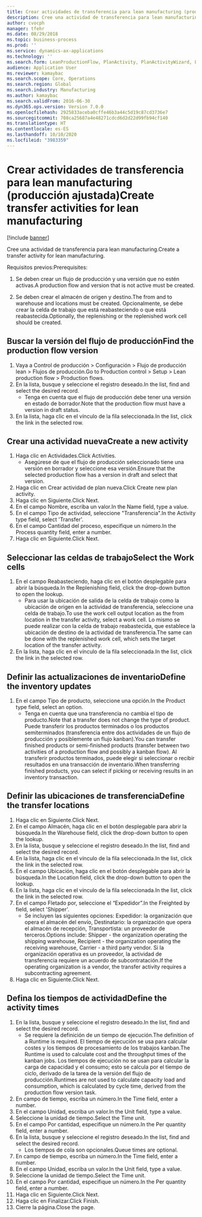 ```yaml
---
title: Crear actividades de transferencia para lean manufacturing (producción ajustada)
description: Cree una actividad de transferencia para lean manufacturing.
author: cvocph
manager: tfehr
ms.date: 08/29/2018
ms.topic: business-process
ms.prod: ''
ms.service: dynamics-ax-applications
ms.technology: ''
ms.search.form: LeanProductionFlow, PlanActivity, PlanActivityWizard, LeanWorkCellLookup, InventLocationIdLookup
audience: Application User
ms.reviewer: kamaybac
ms.search.scope: Core, Operations
ms.search.region: Global
ms.search.industry: Manufacturing
ms.author: kamaybac
ms.search.validFrom: 2016-06-30
ms.dyn365.ops.version: Version 7.0.0
ms.openlocfilehash: 2925833aceba0cffe46b3a44c5d19c87cd3736e7
ms.sourcegitcommit: 708ca25687a4e48271cdcd6d2d22d99fb94cf140
ms.translationtype: HT
ms.contentlocale: es-ES
ms.lasthandoff: 10/10/2020
ms.locfileid: "3983359"
---
```

# <a name="create-transfer-activities-for-lean-manufacturing"></a><span data-ttu-id="0a542-103">Crear actividades de transferencia para lean manufacturing (producción ajustada)</span><span class="sxs-lookup"><span data-stu-id="0a542-103">Create transfer activities for lean manufacturing</span></span>

[!include [banner](../../includes/banner.md)]

<span data-ttu-id="0a542-104">Cree una actividad de transferencia para lean manufacturing.</span><span class="sxs-lookup"><span data-stu-id="0a542-104">Create a transfer activity for lean manufacturing.</span></span> 

<span data-ttu-id="0a542-105">Requisitos previos:</span><span class="sxs-lookup"><span data-stu-id="0a542-105">Prerequisites:</span></span> 

1. <span data-ttu-id="0a542-106">Se deben crear un flujo de producción y una versión que no estén activas.</span><span class="sxs-lookup"><span data-stu-id="0a542-106">A production flow and version that is not active must be created.</span></span>

2. <span data-ttu-id="0a542-107">Se deben crear el almacén de origen y destino.</span><span class="sxs-lookup"><span data-stu-id="0a542-107">The from and to warehouse and locations must be created.</span></span> <span data-ttu-id="0a542-108">Opcionalmente, se debe crear la celda de trabajo que está reabasteciendo o que está reabastecida.</span><span class="sxs-lookup"><span data-stu-id="0a542-108">Optionally, the replenishing or the replenished work cell should be created.</span></span>


## <a name="find-the-production-flow-version"></a><span data-ttu-id="0a542-109">Buscar la versión del flujo de producción</span><span class="sxs-lookup"><span data-stu-id="0a542-109">Find the production flow version</span></span>
1. <span data-ttu-id="0a542-110">Vaya a Control de producción > Configuración > Flujo de producción lean > Flujos de producción.</span><span class="sxs-lookup"><span data-stu-id="0a542-110">Go to Production control > Setup > Lean production flow > Production flows.</span></span>
2. <span data-ttu-id="0a542-111">En la lista, busque y seleccione el registro deseado.</span><span class="sxs-lookup"><span data-stu-id="0a542-111">In the list, find and select the desired record.</span></span>
    * <span data-ttu-id="0a542-112">Tenga en cuenta que el flujo de producción debe tener una versión en estado de borrador.</span><span class="sxs-lookup"><span data-stu-id="0a542-112">Note that the production flow must have a version in draft status.</span></span>  
3. <span data-ttu-id="0a542-113">En la lista, haga clic en el vínculo de la fila seleccionada.</span><span class="sxs-lookup"><span data-stu-id="0a542-113">In the list, click the link in the selected row.</span></span>

## <a name="create-a-new-activity"></a><span data-ttu-id="0a542-114">Crear una actividad nueva</span><span class="sxs-lookup"><span data-stu-id="0a542-114">Create a new activity</span></span>
1. <span data-ttu-id="0a542-115">Haga clic en Actividades.</span><span class="sxs-lookup"><span data-stu-id="0a542-115">Click Activities.</span></span>
    * <span data-ttu-id="0a542-116">Asegúrese de que el flujo de producción seleccionado tiene una versión en borrador y seleccione esa versión.</span><span class="sxs-lookup"><span data-stu-id="0a542-116">Ensure that the selected production flow has a version in draft and select that version.</span></span>  
2. <span data-ttu-id="0a542-117">Haga clic en Crear actividad de plan nueva.</span><span class="sxs-lookup"><span data-stu-id="0a542-117">Click Create new plan activity.</span></span>
3. <span data-ttu-id="0a542-118">Haga clic en Siguiente.</span><span class="sxs-lookup"><span data-stu-id="0a542-118">Click Next.</span></span>
4. <span data-ttu-id="0a542-119">En el campo Nombre, escriba un valor.</span><span class="sxs-lookup"><span data-stu-id="0a542-119">In the Name field, type a value.</span></span>
5. <span data-ttu-id="0a542-120">En el campo Tipo de actividad, seleccione "Transferencia".</span><span class="sxs-lookup"><span data-stu-id="0a542-120">In the Activity type field, select 'Transfer'.</span></span>
6. <span data-ttu-id="0a542-121">En el campo Cantidad del proceso, especifique un número.</span><span class="sxs-lookup"><span data-stu-id="0a542-121">In the Process quantity field, enter a number.</span></span>
7. <span data-ttu-id="0a542-122">Haga clic en Siguiente.</span><span class="sxs-lookup"><span data-stu-id="0a542-122">Click Next.</span></span>

## <a name="select-the-work-cells"></a><span data-ttu-id="0a542-123">Seleccionar las celdas de trabajo</span><span class="sxs-lookup"><span data-stu-id="0a542-123">Select the Work cells</span></span>
1. <span data-ttu-id="0a542-124">En el campo Reabasteciendo, haga clic en el botón desplegable para abrir la búsqueda.</span><span class="sxs-lookup"><span data-stu-id="0a542-124">In the Replenishing field, click the drop-down button to open the lookup.</span></span>
    * <span data-ttu-id="0a542-125">Para usar la ubicación de salida de la celda de trabajo como la ubicación de origen en la actividad de transferencia, seleccione una celda de trabajo.</span><span class="sxs-lookup"><span data-stu-id="0a542-125">To use the work cell output location as the from location in the transfer activity, select a work cell.</span></span> <span data-ttu-id="0a542-126">Lo mismo se puede realizar con la celda de trabajo reabastecida, que establece la ubicación de destino de la actividad de transferencia.</span><span class="sxs-lookup"><span data-stu-id="0a542-126">The same can be done with the replenished work cell, which sets the target location of the transfer activity.</span></span>  
2. <span data-ttu-id="0a542-127">En la lista, haga clic en el vínculo de la fila seleccionada.</span><span class="sxs-lookup"><span data-stu-id="0a542-127">In the list, click the link in the selected row.</span></span>

## <a name="define-the-inventory-updates"></a><span data-ttu-id="0a542-128">Definir las actualizaciones de inventario</span><span class="sxs-lookup"><span data-stu-id="0a542-128">Define the inventory updates</span></span>
1. <span data-ttu-id="0a542-129">En el campo Tipo de producto, seleccione una opción.</span><span class="sxs-lookup"><span data-stu-id="0a542-129">In the Product type field, select an option.</span></span>
    * <span data-ttu-id="0a542-130">Tenga en cuenta que una transferencia no cambia el tipo de producto.</span><span class="sxs-lookup"><span data-stu-id="0a542-130">Note that a transfer does not change the type of product.</span></span> <span data-ttu-id="0a542-131">Puede transferir los productos terminados o los productos semiterminados (transferencia entre dos actividades de un flujo de producción y posiblemente un flujo kanban).</span><span class="sxs-lookup"><span data-stu-id="0a542-131">You can transfer finished products or semi-finished products (transfer between two activities of a production flow and possibly a kanban flow).</span></span>     <span data-ttu-id="0a542-132">Al transferir productos terminados, puede elegir si seleccionar o recibir resultados en una transacción de inventario.</span><span class="sxs-lookup"><span data-stu-id="0a542-132">When transferring finished products, you can select if picking or receiving results in an inventory transaction.</span></span>  

## <a name="define-the-transfer-locations"></a><span data-ttu-id="0a542-133">Definir las ubicaciones de transferencia</span><span class="sxs-lookup"><span data-stu-id="0a542-133">Define the transfer locations</span></span>
1. <span data-ttu-id="0a542-134">Haga clic en Siguiente.</span><span class="sxs-lookup"><span data-stu-id="0a542-134">Click Next.</span></span>
2. <span data-ttu-id="0a542-135">En el campo Almacén, haga clic en el botón desplegable para abrir la búsqueda.</span><span class="sxs-lookup"><span data-stu-id="0a542-135">In the Warehouse field, click the drop-down button to open the lookup.</span></span>
3. <span data-ttu-id="0a542-136">En la lista, busque y seleccione el registro deseado.</span><span class="sxs-lookup"><span data-stu-id="0a542-136">In the list, find and select the desired record.</span></span>
4. <span data-ttu-id="0a542-137">En la lista, haga clic en el vínculo de la fila seleccionada.</span><span class="sxs-lookup"><span data-stu-id="0a542-137">In the list, click the link in the selected row.</span></span>
5. <span data-ttu-id="0a542-138">En el campo Ubicación, haga clic en el botón desplegable para abrir la búsqueda.</span><span class="sxs-lookup"><span data-stu-id="0a542-138">In the Location field, click the drop-down button to open the lookup.</span></span>
6. <span data-ttu-id="0a542-139">En la lista, haga clic en el vínculo de la fila seleccionada.</span><span class="sxs-lookup"><span data-stu-id="0a542-139">In the list, click the link in the selected row.</span></span>
7. <span data-ttu-id="0a542-140">En el campo Fletado por, seleccione el “Expedidor”.</span><span class="sxs-lookup"><span data-stu-id="0a542-140">In the Freighted by field, select 'Shipper'.</span></span>
    * <span data-ttu-id="0a542-141">Se incluyen las siguientes opciones: Expedidor: la organización que opera el almacén del envío, Destinatario: la organización que opera el almacén de recepción, Transportista: un proveedor de terceros.</span><span class="sxs-lookup"><span data-stu-id="0a542-141">Options include: Shipper - the organization operating the shipping warehouse, Recipient -  the organization operating the receiving warehouse, Carrier - a third party vendor.</span></span> <span data-ttu-id="0a542-142">Si la organización operativa es un proveedor, la actividad de transferencia requiere un acuerdo de subcontratación.</span><span class="sxs-lookup"><span data-stu-id="0a542-142">If the operating organization is a vendor, the transfer activity requires a subcontracting agreement.</span></span>  
8. <span data-ttu-id="0a542-143">Haga clic en Siguiente.</span><span class="sxs-lookup"><span data-stu-id="0a542-143">Click Next.</span></span>

## <a name="define-the-activity-times"></a><span data-ttu-id="0a542-144">Defina los tiempos de actividad</span><span class="sxs-lookup"><span data-stu-id="0a542-144">Define the activity times</span></span>
1. <span data-ttu-id="0a542-145">En la lista, busque y seleccione el registro deseado.</span><span class="sxs-lookup"><span data-stu-id="0a542-145">In the list, find and select the desired record.</span></span>
    * <span data-ttu-id="0a542-146">Se requiere la definición de un tiempo de ejecución.</span><span class="sxs-lookup"><span data-stu-id="0a542-146">The definition of a Runtime is required.</span></span> <span data-ttu-id="0a542-147">El tiempo de ejecución se usa para calcular costes y los tiempos de procesamiento de los trabajos kanban.</span><span class="sxs-lookup"><span data-stu-id="0a542-147">The Runtime is used to calculate cost and the throughput times of the kanban jobs.</span></span> <span data-ttu-id="0a542-148">Los tiempos de ejecución no se usan para calcular la carga de capacidad y el consumo; esto se calcula por el tiempo de ciclo, derivado de la tarea de la versión del flujo de producción.</span><span class="sxs-lookup"><span data-stu-id="0a542-148">Runtimes are not used to calculate capacity load and consumption, which is calculated by cycle time, derived from the production flow version task.</span></span>  
2. <span data-ttu-id="0a542-149">En campo de tiempo, escriba un número.</span><span class="sxs-lookup"><span data-stu-id="0a542-149">In the Time field, enter a number.</span></span>
3. <span data-ttu-id="0a542-150">En el campo Unidad, escriba un valor.</span><span class="sxs-lookup"><span data-stu-id="0a542-150">In the Unit field, type a value.</span></span>
4. <span data-ttu-id="0a542-151">Seleccione la unidad de tiempo.</span><span class="sxs-lookup"><span data-stu-id="0a542-151">Select the Time unit.</span></span>
5. <span data-ttu-id="0a542-152">En el campo Por cantidad, especifique un número.</span><span class="sxs-lookup"><span data-stu-id="0a542-152">In the Per quantity field, enter a number.</span></span>
6. <span data-ttu-id="0a542-153">En la lista, busque y seleccione el registro deseado.</span><span class="sxs-lookup"><span data-stu-id="0a542-153">In the list, find and select the desired record.</span></span>
    * <span data-ttu-id="0a542-154">Los tiempos de cola son opcionales.</span><span class="sxs-lookup"><span data-stu-id="0a542-154">Queue times are optional.</span></span>  
7. <span data-ttu-id="0a542-155">En campo de tiempo, escriba un número.</span><span class="sxs-lookup"><span data-stu-id="0a542-155">In the Time field, enter a number.</span></span>
8. <span data-ttu-id="0a542-156">En el campo Unidad, escriba un valor.</span><span class="sxs-lookup"><span data-stu-id="0a542-156">In the Unit field, type a value.</span></span>
9. <span data-ttu-id="0a542-157">Seleccione la unidad de tiempo.</span><span class="sxs-lookup"><span data-stu-id="0a542-157">Select the Time unit.</span></span>
10. <span data-ttu-id="0a542-158">En el campo Por cantidad, especifique un número.</span><span class="sxs-lookup"><span data-stu-id="0a542-158">In the Per quantity field, enter a number.</span></span>
11. <span data-ttu-id="0a542-159">Haga clic en Siguiente.</span><span class="sxs-lookup"><span data-stu-id="0a542-159">Click Next.</span></span>
12. <span data-ttu-id="0a542-160">Haga clic en Finalizar.</span><span class="sxs-lookup"><span data-stu-id="0a542-160">Click Finish.</span></span>
13. <span data-ttu-id="0a542-161">Cierre la página.</span><span class="sxs-lookup"><span data-stu-id="0a542-161">Close the page.</span></span>

